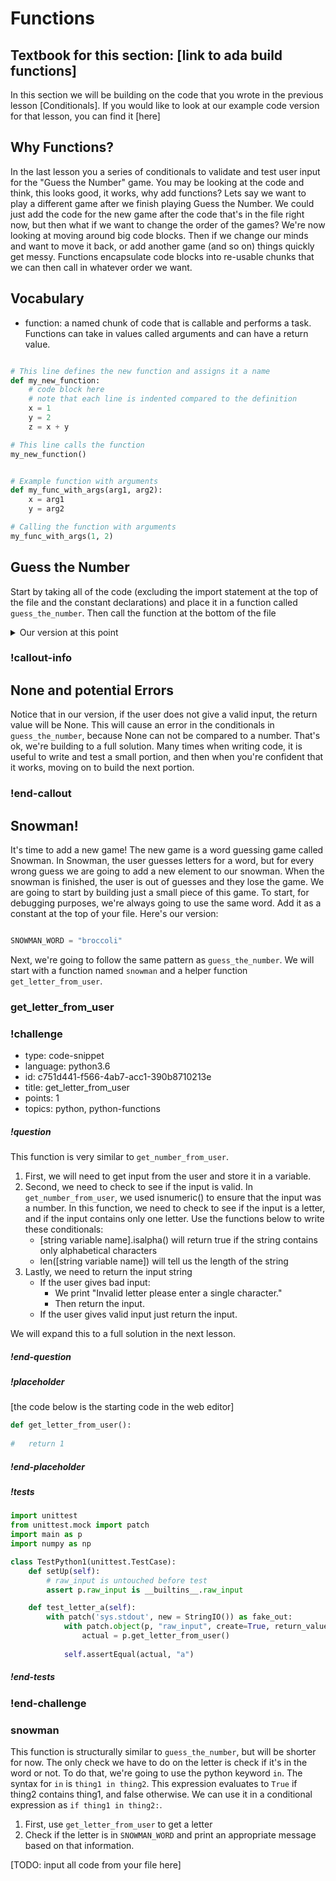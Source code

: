 # Functions

## Textbook for this section: [link to ada build functions]

In this section we will be building on the code that you wrote in the previous lesson [Conditionals].  If you would like to look at our example code version for that lesson, you can find it [here]

## Why Functions?

In the last lesson you a series of conditionals to validate and test user input for the "Guess the Number" game.  You may be looking at the code and think, this looks good, it works, why add functions?  Lets say we want to play a different game after we finish playing Guess the Number.  We could just add the code for the new game after the code that's in the file right now, but then what if we want to change the order of the games?  We're now looking at moving around big code blocks.  Then if we change our minds and want to move it back, or add another game (and so on) things quickly get messy.  Functions encapsulate code blocks into re-usable chunks that we can then call in whatever order we want.  

## Vocabulary

* function: a named chunk of code that is callable and performs a task.  Functions can take in values called arguments and can have a return value.  

```python

# This line defines the new function and assigns it a name
def my_new_function:
    # code block here
    # note that each line is indented compared to the definition
    x = 1
    y = 2
    z = x + y

# This line calls the function
my_new_function()


# Example function with arguments
def my_func_with_args(arg1, arg2):
    x = arg1
    y = arg2

# Calling the function with arguments
my_func_with_args(1, 2)

```

## Guess the Number

Start by taking all of the code (excluding the import statement at the top of the file and the constant declarations) and place it in a function called `guess_the_number`.  Then call the function at the bottom of the file


<details>
<summary> Our version at this point </summary>
```python

import random

RANGE_LOW = 0
RANGE_HIGH = 100

def guess_the_number:

    random.seed()
    random_number = random.randrange(RANGE_LOW, RANGE_HIGH)

    user_input_string = input("Guess the number: ")
    user_input = None

    if user_input_string.isnumeric():
        user_input = int(user_input_string)
        if user_input == random_number:
            print("You guessed the number!  Good job!")
        if user_input > random_number:
            print("Your guess is too high")
        if user_input < random_number:
            print("Your guess is too low")
        if user_input < RANGE_LOW or user_input > RANGE_HIGH:
            print(f"Your guess is out of bounds.  The maximum is {RANGE_LOW} and the minimum is {RANGE_HIGH}")
    else:
        print("You must input a number!")

guess_the_number()

```
</details>

## Helper Functions

A helper function is a function that does part of the work for another function.  They make your code easier to read by breaking long functions up into smaller pieces.  We recommend giving your helper functions descriptive names, to help with readability.

The function `guess_the_number` can be broken up into two conceptual pieces, getting user input, and then processing the user input.  Start by writing a function called `get_number_from_user` and then pull all of the pieces of code in `guess_the_number` that have to do with getting user input into `get_number_from_user`.  Include any conditional statement that validate user input as a number.  This function should ask the user for a number and then give an error message if the user inputs anything other than a number.  Last, it should return the valid user input, or None if there was no valid input.  In `guess_the_number`, call this function and store the result in user_input.

<details>
<summary> Our version at this point </summary>
```python

import random

RANGE_LOW = 0
RANGE_HIGH = 100

def guess_the_number():

    random.seed()
    random_number = random.randrange(RANGE_LOW, RANGE_HIGH)

    user_input = get_number_from_user()
        
    if user_input == random_number:
        print("You guessed the number!  Good job!")
    if user_input > random_number:
        print("Your guess is too high")
    if user_input < random_number:
        print("Your guess is too low")
    if user_input < RANGE_LOW or user_input > RANGE_HIGH:
        print(f"Your guess is out of bounds.  The maximum is {RANGE_LOW} and the minimum is {RANGE_HIGH}")
        

def get_number_from_user():
    user_input_string = input("Guess the number: ")
    user_input = None
    if user_input_string.isnumeric():
        user_input = int(user_input_string)
    else:
        print("You must input a number!")

    return user_input

```
</details>

### !callout-info

## None and potential Errors

Notice that in our version, if the user does not give a valid input, the return value will be None.  This will cause an error in the conditionals in `guess_the_number`, because None can not be compared to a number.  That's ok, we're building to a full solution.  Many times when writing code, it is useful to write and test a small portion, and then when you're confident that it works, moving on to build the next portion.

### !end-callout

## Snowman!

It's time to add a new game!  The new game is a word guessing game called Snowman.  In Snowman, the user guesses letters for a word, but for every wrong guess we are going to add a new element to our snowman.  When the snowman is finished, the user is out of guesses and they lose the game.  We are going to start by building just a small piece of this game.  To start, for debugging purposes, we're always going to use the same word.  Add it as a constant at the top of your file.  Here's our version:

```python

SNOWMAN_WORD = "broccoli"

```

Next, we're going to follow the same pattern as `guess_the_number`.  We will start with a function named `snowman` and a helper function `get_letter_from_user`.  

###  get_letter_from_user

<!-- >>>>>>>>>>>>>>>>>>>>>> BEGIN CHALLENGE >>>>>>>>>>>>>>>>>>>>>> -->
<!-- Replace everything in square brackets [] and remove brackets  -->

### !challenge

* type: code-snippet
* language: python3.6
* id: c751d441-f566-4ab7-acc1-390b8710213e
* title: get_letter_from_user
* points: 1
* topics: python, python-functions

##### !question

This function is very similar to `get_number_from_user`.  

1.  First, we will need to get input from the user and store it in a variable.  
1.  Second, we need to check to see if the input is valid.  In `get_number_from_user`, we used isnumeric() to ensure that the input was a number.  In this function, we need to check to see if the input is a letter, and if the input contains only one letter.  Use the functions below to write these conditionals:
    - [string variable name].isalpha() will return true if the string contains only alphabetical characters
    - len([string variable name]) will tell us the length of the string
1. Lastly, we need to return the input string
    - If the user gives bad input: 
      - We print "Invalid letter please enter a single character." 
      - Then return the input.  
    - If the user gives valid input just return the input.

We will expand this to a full solution in the next lesson.


##### !end-question

##### !placeholder

[the code below is the starting code in the web editor]
```py
def get_letter_from_user():
  
#   return 1
```

##### !end-placeholder

##### !tests

```py
import unittest
from unittest.mock import patch
import main as p
import numpy as np

class TestPython1(unittest.TestCase):
    def setUp(self):
        # raw_input is untouched before test
        assert p.raw_input is __builtins__.raw_input

    def test_letter_a(self):
        with patch('sys.stdout', new = StringIO()) as fake_out:
            with patch.object(p, "raw_input", create=True, return_value="a"):
                actual = p.get_letter_from_user()
        
            self.assertEqual(actual, "a")
```

##### !end-tests

<!-- other optional sections -->
<!-- !hint - !end-hint (markdown, hidden, students click to view) -->
<!-- !rubric - !end-rubric (markdown, instructors can see while scoring a checkpoint) -->
<!-- !explanation - !end-explanation (markdown, students can see after answering correctly) -->

### !end-challenge

<!-- ======================= END CHALLENGE ======================= -->


### snowman

This function is structurally similar to `guess_the_number`, but will be shorter for now.  The only check we have to do on the letter is check if it's in the word or not.  To do that, we're going to use the python keyword `in`.  The syntax for `in` is `thing1 in thing2`.  This expression evaluates to `True` if thing2 contains thing1, and false otherwise.  We can use it in a conditional expression as `if thing1 in thing2:`.

1.  First, use `get_letter_from_user` to get a letter
2.  Check if the letter is in `SNOWMAN_WORD` and print an appropriate message based on that information.


[TODO: input all code from your file here]

